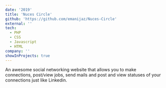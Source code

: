 ```yaml
---
date: '2019'
title: 'Nuces Circle'
github: 'https://github.com/emanijaz/Nuces-Circle'
external: ''
tech:
  - PHP
  - CSS
  - Javascript
  - HTML
company: ''
showInProjects: true
---
```


An awesome social networking website that allows you to make connections, post/view jobs, send mails and post and view statuses of your connections just like Linkedin. 